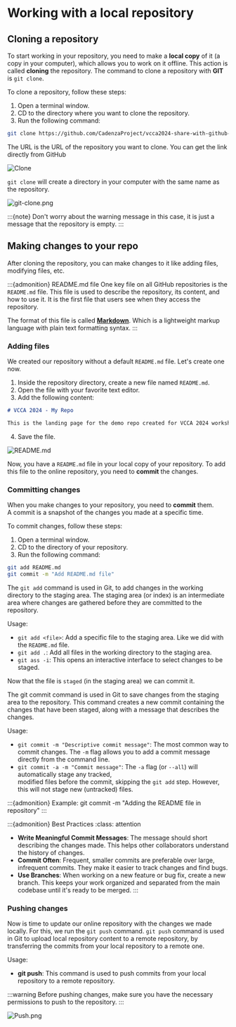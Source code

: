 # Working with a local repository

## Cloning a repository

To start working in your repository, you need to make a **local copy** of it
(a copy in your computer), which allows you to work on it offline. 
This action is called **cloning** the repository. 
The command to clone a repository with **GIT** is `git clone`. 

To clone a repository, follow these steps:

1. Open a terminal window.
2. CD to the directory where you want to clone the repository.
3. Run the following command:

```bash
git clone https://github.com/CadenzaProject/vcca2024-share-with-github-demo.git
```

The URL is the URL of the repository you want to clone.
You can get the link directly from GitHub

![Clone](../figures/clone.png)

`git clone` will create a directory in your computer with the same name as the repository.

![git-clone.png](../figures/git-clone.png)

:::{note}
Don't worry about the warning message in this case, it is just a message that the repository is empty.
:::

## Making changes to your repo

After cloning the repository, you can make changes to it like
adding files, modifying files, etc.

:::{admonition} README.md file
One key file on all GitHub repositories is the `README.md` file.
This file is used to describe the repository, its content, and how to use it.
It is the first file that users see when they access the repository.

The format of this file is called [**Markdown**](https://docs.github.com/en/get-started/writing-on-github/getting-started-with-writing-and-formatting-on-github/basic-writing-and-formatting-syntax). 
Which is a lightweight markup language with plain text formatting syntax.
:::

### Adding files

We created our repository without a default `README.md` file.
Let's create one now.

1. Inside the repository directory, create a new file named `README.md`.
2. Open the file with your favorite text editor.
3. Add the following content:
```markdown
# VCCA 2024 - My Repo

This is the landing page for the demo repo created for VCCA 2024 workshop on sharing with GitHub.
```
4. Save the file.

![README.md](../figures/readme-md.png)

Now, you have a `README.md` file in your local copy of your repository.
To add this file to the online repository, you need to **commit** the changes.

### Committing changes

When you make changes to your repository, you need to **commit** them.  
A commit is a snapshot of the changes you made at a specific time.

To commit changes, follow these steps:

1. Open a terminal window.
2. CD to the directory of your repository.
3. Run the following command:

```bash
git add README.md
git commit -m "Add README.md file"
```

The `git add` command is used in Git, to add changes in the working directory to the staging area. 
The staging area (or index) is an intermediate area where changes are gathered before they are committed to the repository.

Usage:
* `git add <file>`: Add a specific file to the staging area. Like we did with the `README.md` file.
* `git add .`: Add all files in the working directory to the staging area.
* `git ass -i`: This opens an interactive interface to select changes to be staged.

Now that the file is `staged` (in the staging area) we can commit it.

The git commit command is used in Git to save changes from the staging area to the repository. 
This command creates a new commit containing the changes that have been staged, 
along with a message that describes the changes.

Usage:
* `git commit -m "Descriptive commit message"`: The most common way to commit changes. The `-m` flag allows you to add a commit message directly from the command line.
* `git commit -a -m "Commit message"`: The `-a` flag (or `--all`) will automatically stage any tracked,  
modified files before the commit, skipping the `git add` step. However, this will not stage new (untracked) files. 

:::{admonition} Example:
git commit -m "Adding the README file in repository"
:::

:::{admonition} Best Practices
:class: attention
* **Write Meaningful Commit Messages**: The message should short describing the changes made. This helps other collaborators understand the history of changes.
* **Commit Often**: Frequent, smaller commits are preferable over large, infrequent commits. They make it easier to track changes and find bugs.
* **Use Branches**: When working on a new feature or bug fix, create a new branch. This keeps your work organized and separated from the main codebase until it's ready to be merged.
:::

### Pushing changes

Now is time to update our online repository with the changes we made locally.
For this, we run the `git push` command. 
`git push` command is used in Git to upload local repository content to a remote repository,
by transferring the commits from your local repository to a remote one.

Usage:
* **git push**: This command is used to push commits from your local repository to a remote repository.

:::warning
Before pushing changes, make sure you have the necessary permissions to push to the repository.
:::

![Push.png](../figures/git-push.png)




